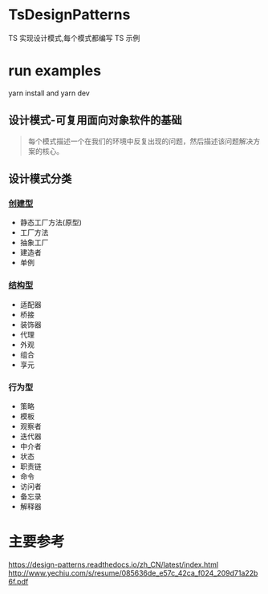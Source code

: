 # TsDesignPatterns

TS 实现设计模式,每个模式都编写 TS 示例

# run examples

yarn install and yarn dev

## 设计模式-可复用面向对象软件的基础

> 每个模式描述一个在我们的环境中反复出现的问题，然后描述该问题解决方案的核心。

## 设计模式分类

### [创建型](./src/creational/README.md)

- 静态工厂方法(原型)
- 工厂方法
- 抽象工厂
- 建造者
- 单例

### [结构型](./src/structural/README.md)

- 适配器
- 桥接
- 装饰器
- 代理
- 外观
- 组合
- 享元

### 行为型

- 策略
- 模板
- 观察者
- 迭代器
- 中介者
- 状态
- 职责链
- 命令
- 访问者
- 备忘录
- 解释器

# 主要参考

<https://design-patterns.readthedocs.io/zh_CN/latest/index.html>
<http://www.yechiu.com/s/resume/085636de_e57c_42ca_f024_209d71a22b6f.pdf>
